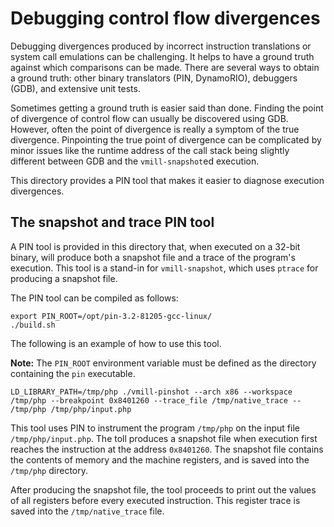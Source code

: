 # Debugging control flow divergences

Debugging divergences produced by incorrect instruction translations or system call emulations can be challenging. It helps to have a ground truth against which comparisons can be made. There are several ways to obtain a ground truth: other binary translators (PIN, DynamoRIO), debuggers (GDB), and extensive unit tests.

Sometimes getting a ground truth is easier said than done. Finding the point of divergence of control flow can usually be discovered using GDB. However, often the point of divergence is really a symptom of the true divergence. Pinpointing the true point of divergence can be complicated by minor issues like the runtime address of the call stack being slightly different between GDB and the `vmill-snapshot`ed execution.

This directory provides a PIN tool that makes it easier to diagnose execution divergences.

## The snapshot and trace PIN tool

A PIN tool is provided in this directory that, when executed on a 32-bit binary, will produce both a snapshot file and a trace of the program's execution. This tool is a stand-in for `vmill-snapshot`, which uses `ptrace` for producing a snapshot file.

The PIN tool can be compiled as follows:

```shell
export PIN_ROOT=/opt/pin-3.2-81205-gcc-linux/
./build.sh
```

The following is an example of how to use this tool.

**Note:** The `PIN_ROOT` environment variable must be defined as the directory containing the `pin` executable. 

```shell
LD_LIBRARY_PATH=/tmp/php ./vmill-pinshot --arch x86 --workspace /tmp/php --breakpoint 0x8401260 --trace_file /tmp/native_trace -- /tmp/php /tmp/php/input.php
```

This tool uses PIN to instrument the program `/tmp/php` on the input file `/tmp/php/input.php`. The toll produces a snapshot file when execution first reaches the instruction at the address `0x8401260`. The snapshot file contains the contents of memory and the machine registers, and is saved into the `/tmp/php` directory.

After producing the snapshot file, the tool proceeds to print out the values of all registers before every executed instruction. This register trace is saved into the `/tmp/native_trace` file.

